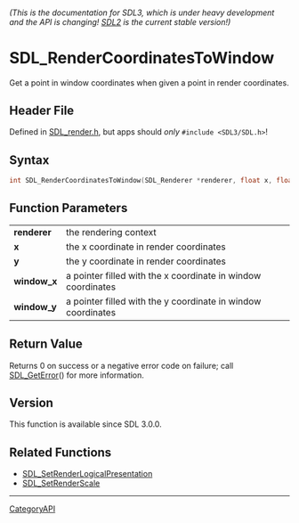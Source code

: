 ###### (This is the documentation for SDL3, which is under heavy development and the API is changing! [SDL2](https://wiki.libsdl.org/SDL2/) is the current stable version!)
# SDL_RenderCoordinatesToWindow

Get a point in window coordinates when given a point in render coordinates.

## Header File

Defined in [SDL_render.h](https://github.com/libsdl-org/SDL/blob/main/include/SDL3/SDL_render.h), but apps should _only_ `#include <SDL3/SDL.h>`!

## Syntax

```c
int SDL_RenderCoordinatesToWindow(SDL_Renderer *renderer, float x, float y, float *window_x, float *window_y);

```

## Function Parameters

|                  |                                                              |
| ---------------- | ------------------------------------------------------------ |
| **renderer**     | the rendering context                                        |
| **x**            | the x coordinate in render coordinates                       |
| **y**            | the y coordinate in render coordinates                       |
| **window_x**     | a pointer filled with the x coordinate in window coordinates |
| **window_y**     | a pointer filled with the y coordinate in window coordinates |

## Return Value

Returns 0 on success or a negative error code on failure; call
[SDL_GetError](SDL_GetError)() for more information.

## Version

This function is available since SDL 3.0.0.

## Related Functions

* [SDL_SetRenderLogicalPresentation](SDL_SetRenderLogicalPresentation)
* [SDL_SetRenderScale](SDL_SetRenderScale)

----
[CategoryAPI](CategoryAPI)

